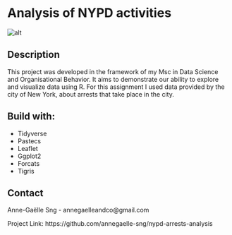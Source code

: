 # Analysis of NYPD activities


![alt](https://images.unsplash.com/photo-1522083165195-3424ed129620?ixlib=rb-4.0.3&ixid=MnwxMjA3fDB8MHxwaG90by1wYWdlfHx8fGVufDB8fHx8&auto=format&fit=crop&w=2497&q=80)

## Description

This project was developed in the framework of my Msc in Data Science and Organisational Behavior. 
It aims to demonstrate our ability to explore and visualize data using R. 
For this assignment I used data provided by the city of New York, about arrests that take place in the city. 

## Build with: 
<ul>
    <li> Tidyverse
    <li> Pastecs
    <li> Leaflet
    <li> Ggplot2
    <li> Forcats
    <li> Tigris
</ul> 


## Contact
<p> Anne-Gaëlle Sng - annegaelleandco@gmail.com </p>
<p> Project Link: https://github.com/annegaelle-sng/nypd-arrests-analysis </p>
